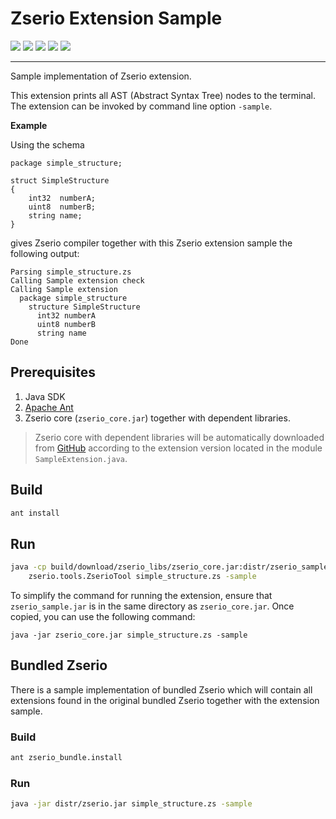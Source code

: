 # Zserio Extension Sample

[![](https://github.com/ndsev/zserio-extension-sample/actions/workflows/build_linux.yml/badge.svg)](https://github.com/ndsev/zserio-extension-sample/actions/workflows/build_linux.yml)
[![](https://github.com/ndsev/zserio-extension-sample/actions/workflows/build_windows.yml/badge.svg)](https://github.com/ndsev/zserio-extension-sample/actions/workflows/build_windows.yml)
[![](https://img.shields.io/github/watchers/ndsev/zserio-extension-sample.svg)](https://GitHub.com/ndsev/zserio-extension-sample/watchers)
[![](https://img.shields.io/github/forks/ndsev/zserio-extension-sample.svg)](https://GitHub.com/ndsev/zserio-extension-sample/network/members)
[![](https://img.shields.io/github/stars/ndsev/zserio-extension-sample.svg?color=yellow)](https://GitHub.com/ndsev/zserio-extension-sample/stargazers)

--------

Sample implementation of Zserio extension.

This extension prints all AST (Abstract Syntax Tree) nodes to the terminal. The extension can be invoked by
command line option `-sample`.

**Example**

Using the schema

```
package simple_structure;

struct SimpleStructure
{
    int32  numberA;
    uint8  numberB;
    string name;
}
```

gives Zserio compiler together with this Zserio extension sample the following output:

```
Parsing simple_structure.zs
Calling Sample extension check
Calling Sample extension
  package simple_structure
    structure SimpleStructure
      int32 numberA
      uint8 numberB
      string name
Done
```

## Prerequisites

1. Java SDK
2. [Apache Ant](https://ant.apache.org/)
3. Zserio core (`zserio_core.jar`) together with dependent libraries.

> Zserio core with dependent libraries will be automatically downloaded from
[GitHub](https://github.com/ndsev/zserio/releases) according to the extension version located in the module
`SampleExtension.java`.

## Build

```bash
ant install
```

## Run

```bash
java -cp build/download/zserio_libs/zserio_core.jar:distr/zserio_sample.jar \
    zserio.tools.ZserioTool simple_structure.zs -sample
```

To simplify the command for running the extension, ensure that `zserio_sample.jar` is in the same directory
as `zserio_core.jar`. Once copied, you can use the following command:

```
java -jar zserio_core.jar simple_structure.zs -sample
```

## Bundled Zserio

There is a sample implementation of bundled Zserio which will contain all extensions found in the original
bundled Zserio together with the extension sample.

### Build

```bash
ant zserio_bundle.install
```

### Run

```bash
java -jar distr/zserio.jar simple_structure.zs -sample
```
